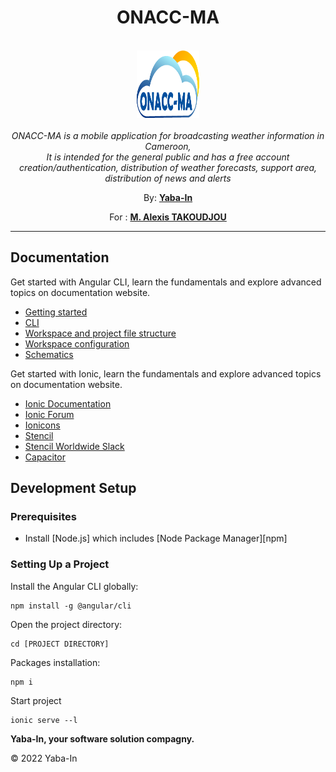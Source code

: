 <h1 align="center">ONACC-MA</h1>

<p align="center">
  <br>
  <img src="./src/assets/tikala_logo2.png" alt="ONACC-MA logo" width="100px" height="108px"/>
  <br><br>
  <i>ONACC-MA is a mobile application for broadcasting weather information in Cameroon,
    <br>It is intended for the general public and has a free account creation/authentication, distribution of weather forecasts, support area, distribution of news and alerts</i>
  <br>
</p>

<p align="center">By:
  <a href="https://yabain.com"><strong>Yaba-In</strong></a>
  <br>
</p>

<p align="center">For :
  <a href="#"><strong>M. Alexis TAKOUDJOU</strong></a>
  <br>
</p>

<hr>

## Documentation

Get started with Angular CLI, learn the fundamentals and explore advanced topics on documentation website.

- [Getting started](https://angular.io/start)
- [CLI](https://angular.io/cli)
- [Workspace and project file structure](https://angular.io/guide/file-structure)
- [Workspace configuration](https://angular.io/guide/workspace-config)
- [Schematics](https://angular.io/guide/schematics)


Get started with Ionic, learn the fundamentals and explore advanced topics on documentation website.

* [Ionic Documentation](https://ionicframework.com/docs/)
* [Ionic Forum](https://forum.ionicframework.com/)
* [Ionicons](http://ionicons.com/)
* [Stencil](https://stenciljs.com/)
* [Stencil Worldwide Slack](https://stencil-worldwide.herokuapp.com/)
* [Capacitor](https://capacitor.ionicframework.com/)


## Development Setup


### Prerequisites

- Install [Node.js] which includes [Node Package Manager][npm]

### Setting Up a Project

Install the Angular CLI globally:

```
npm install -g @angular/cli
```

Open the project directory:

```
cd [PROJECT DIRECTORY]
```

Packages installation:

```
npm i
```

Start project

```
ionic serve --l
```




**Yaba-In, your software solution compagny.**



© 2022 Yaba-In


